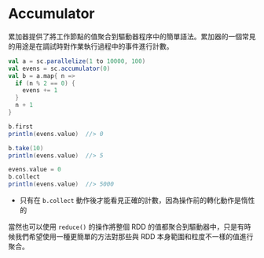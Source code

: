 # Accumulator

累加器提供了將工作節點的值聚合到驅動器程序中的簡單語法。累加器的一個常見的用途是在調試時對作業執行過程中的事件進行計數。

```scala
val a = sc.parallelize(1 to 10000, 100)
val evens = sc.accumulator(0)
val b = a.map{ n =>
  if (n % 2 == 0) {
    evens += 1
  }
  n + 1
}

b.first
println(evens.value)  //> 0

b.take(10)
println(evens.value)  //> 5

evens.value = 0
b.collect
println(evens.value)  //> 5000
```
- 只有在 `b.collect` 動作後才能看見正確的計數，因為操作前的轉化動作是惰性的

當然也可以使用 `reduce()` 的操作將整個 RDD 的值都聚合到驅動器中，只是有時候我們希望使用一種更簡單的方法對那些與 RDD 本身範圍和粒度不一樣的值進行聚合。
